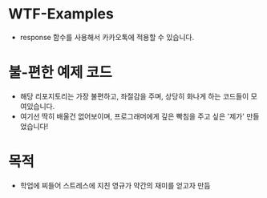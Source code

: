 # WTF-Examples
- response 함수를 사용해서 카카오톡에 적용할 수 있습니다.

# 불-편한 예제 코드
- 해당 리포지토리는 가장 불편하고, 좌절감을 주며, 상당히 화나게 하는 코드들이 모여있습니다.
- 여기선 딱히 배울건 없어보이며, 프로그래머에게 깊은 빡침을 주고 싶은 '제가' 만들었습니다!
# 목적
- 학업에 찌들어 스트레스에 지친 영규가 약간의 재미를 얻고자 만듬
